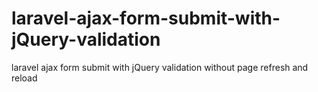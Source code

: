 # laravel-ajax-form-submit-with-jQuery-validation
laravel ajax form submit with jQuery validation without page refresh and reload
